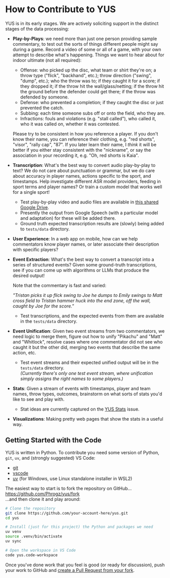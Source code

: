# How to Contribute to YUS

YUS is in its early stages. We are actively soliciting support in the distinct stages of the data processing:

* **Play-by-Plays**: we need more than just one person providing sample commentary, to test out the sorts of things
  different people might say during a game. Record a video of some or all of a game, with your own attempt to describe
  what's happening. Things we want to hear about for indoor ultimate (not all required):
  * Offense: who picked up the disc, what team or shirt they're on; a throw type ("flick", "backhand", etc.);
     throw direction ("swing", "dump", etc.); who the throw was to; if they caught it for a score; if they dropped it;
     if the throw hit the wall/glass/netting; if the throw hit the ground before the defender could get there; if the throw
     was defended by someone.
  * Defense: who prevented a completion; if they caught the disc or just prevented the catch.
  * Subbing: each time someone subs off or onto the field, who they are.
  * Infractions: fouls and violations (e.g. "stall called"), who called it, who it was called on, whether it was contested.
  
  Please try to be consistent in how you reference a player.
    If you don't know their name, you can reference their clothing, e.g. "red shorts", "visor", "rally cap", "87".
    If you later learn their name, I _think_ it will be better if you either stay consistent with the "nickname", or
    say the association in your recording it, e.g. "Oh, red shorts is Kaia".

* **Transcription**: What's the best way to convert audio play-by-play to text? We do not care about punctuation or grammar,
  but we do care about accuracy in player names, actions specific to the sport, and timestamps. Help investigate different
  ASR model providers, feeding in sport terms and player names? Or train a custom model that works well for a single sport!
  * Test play-by-play video and audio files are available in [this shared Google Drive][0].
  * Presently the output from Google Speech (with a particular model and adaptation) for these will be added there.
  * Ground truth expected transcription results are (slowly) being added to `tests/data` directory.

* **User Experience**: In a web app on mobile, how can we help commentators know player names, or later associate their
  description with specific players?

* **Event Extraction**: What's the best way to convert a transcript into a series of structured events?
  Given some ground-truth transcriptions, see if you can come up with algorithms or LLMs that produce the desired output!
  
  Note that the commentary is fast and varied:

  _"Tristan picks it up flick swing to Joe he dumps to Emily swings to Matt cross field to Tristan hammer_
  _huck into the end zone, off the wall, caught by Joe for the score."_

  * Test transcriptions, and the expected events from them are available in the `tests/data` directory.

* **Event Unification**: Given two event streams from two commentators, we need logic to merge them, figure out how to
  unify "Pikachu" and "Matt" and "Whitlock", resolve cases where one commentator did not see who caught it but the other
  did, merging two events that describe the same action, etc.

  * Test event streams and their expected unified output will be in the `tests/data` directory.  
    _(Currently there's only one test event stream, where unification simply assigns the right names to some players.)_

* **Stats**: Given a stream of events with timestamps, player and team names, throw types, outcomes, brainstorm on what
  sorts of stats you'd like to see and play with.
  * Stat ideas are currently captured on the [YUS Stats][5] issue.

* **Visualizations**: Making pretty web pages that show the stats in a useful way.

## Getting Started with the Code

YUS is written in Python. To contribute you need some version of Python, `git`, `uv`, and (strongly suggested) VS Code:

* [git][1]
* [vscode][2]
* [uv][3] (for Windows, use Linux standalone installer in WSL2)

The easiest way to start is to fork the repository on GitHub...  
<https://github.com/Phrogz/yus/fork>  
...and then clone it and play around:

```bash
# Clone the repository
git clone https://github.com/your-account-here/yus.git
cd yus

# Install (just for this project) the Python and packages we need
uv venv
source .venv/bin/activate
uv sync

# Open the workspace in VS Code
code yus.code-workspace
```

Once you've done work that you feel is good (or ready for discussion), push your work to GitHub and
[create a Pull Request from your fork][4].

[0]: https://drive.google.com/drive/folders/19bUv4njVPwTfGE1zKe0FUus2DssEI4W1?usp=sharing
[1]: https://git-scm.com/downloads
[2]: https://code.visualstudio.com/Download
[3]: https://docs.astral.sh/uv/getting-started/installation/
[4]: https://docs.github.com/en/pull-requests/collaborating-with-pull-requests/proposing-changes-to-your-work-with-pull-requests/creating-a-pull-request-from-a-fork
[5]: https://github.com/Phrogz/yus/issues/1
